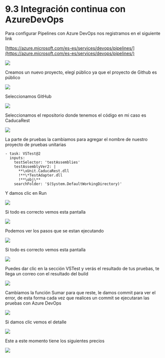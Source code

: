# 9.3 Integración continua con AzureDevOps

Para configurar Pipelines con Azure DevOps nos registramos en el siguiente link

[https://azure.microsoft.com/es-es/services/devops/pipelines/](https://azure.microsoft.com/es-es/services/devops/pipelines/)

![](../.gitbook/assets/image%20%28238%29.png)

Creamos un nuevo proyecto, elegí público ya que el proyecto de Github es público

![](../.gitbook/assets/image%20%28168%29.png)

Seleccionamos GitHub

![](../.gitbook/assets/image%20%28137%29.png)

Seleccionamos el repositorio donde tenemos el código en mi caso es CaducaRest

![](../.gitbook/assets/image%20%2843%29.png)

La parte de pruebas la cambiamos para agregar el nombre de nuestro proyecto de pruebas unitarias

```text
- task: VSTest@2
  inputs:
    testSelector: 'testAssemblies'
    testAssemblyVer2: |
      **\xUnit.CaducaRest.dll
      !**\*TestAdapter.dll
      !**\obj\**
    searchFolder: '$(System.DefaultWorkingDirectory)'
```

Y damos clic en Run

![](../.gitbook/assets/image%20%28141%29.png)

Si todo es correcto vemos esta pantalla

![](../.gitbook/assets/image%20%28112%29.png)

Podemos ver los pasos que se estan ejecutando

![](../.gitbook/assets/image%20%28211%29.png)

Si todo es correcto vemos esta pantalla

![](../.gitbook/assets/image%20%28165%29.png)

Puedes dar clic en la sección VSTest y verás el resultado de tus pruebas, te llega un correo con el resultado del build

![](../.gitbook/assets/image%20%28143%29.png)

Cambiamos la función Sumar para que reste, le damos commit para ver el error, de esta forma cada vez que realices un commit se ejecutaran las pruebas con Azure DevOps

![](../.gitbook/assets/image%20%28102%29.png)

Si damos clic vemos el detalle

![](../.gitbook/assets/image%20%28152%29.png)

Este a este momento tiene los siguientes precios

![](../.gitbook/assets/image%20%28228%29.png)



